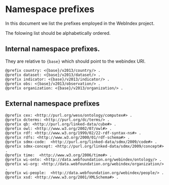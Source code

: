 # Namespace prefixes

In this document we list the prefixes employed in the WebIndex project. 

The folowing list should be alphabetically ordered.

## Internal namespace prefixes. 

They are relative to `{base}` which should point to
 the webindex URI.

```
@prefix country: <{base}/v2013/country/> .
@prefix dataset: <{base}/v2013/dataset/> .
@prefix indicator: <{base}/v2013/indicator/> .
@prefix obs: <{base}/v2013/observation/> .
@prefix organization: <{base}/v2013/organization/> .
```

## External namespace prefixes

```
@prefix cex: <http://purl.org/weso/ontology/computex#> .
@prefix dcterms: <http://purl.org/dc/terms/> .
@prefix qb: <http://purl.org/linked-data/cube#> .
@prefix owl: <http://www.w3.org/2002/07/owl#> .
@prefix rdf: <http://www.w3.org/1999/02/22-rdf-syntax-ns#> .
@prefix rdfs: <http://www.w3.org/2000/01/rdf-schema#> .
@prefix sdmx-code:  <http://purl.org/linked-data/sdmx/2009/code#> .
@prefix sdmx-concept: <http://purl.org/linked-data/sdmx/2009/concept#> .
@prefix time:  <http://www.w3.org/2006/time#> .
@prefix wi-onto: <http://data.webfoundation.org/webindex/ontology/> .
@prefix wi-org: <http://data.webfoundation.org/webindex/organization/> .
@prefix wi-people:  <http://data.webfoundation.org/webindex/people/> .
@prefix xsd: <http://www.w3.org/2001/XMLSchema#> .
```
